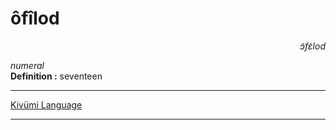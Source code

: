 
# ôfîlod

<div align="right"><i>ɔ̃fɛ̃lod</i></div>

*numeral*  
**Definition :** seventeen  

---

[Kivümi Language](../README.md)

---
